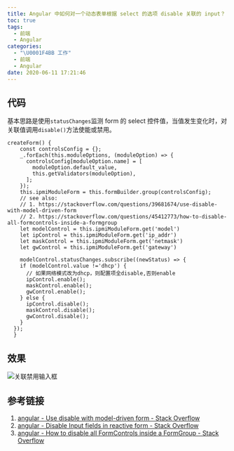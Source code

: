 ```yaml
---
title: Angular 中如何对一个动态表单根据 select 的选项 disable 关联的 input？
toc: true
tags:
  - 前端
  - Angular
categories:
  - "\U0001F4BB 工作"
  - 前端
  - Angular
date: 2020-06-11 17:21:46
---
```

## 代码
基本思路是使用`statusChanges`监测 form 的 select 控件值，当值发生变化时，对关联值调用`disable()`方法使能或禁用。
```plain
createForm() {
    const controlsConfig = {};
    _.forEach(this.moduleOptions, (moduleOption) => {
      controlsConfig[moduleOption.name] = [
        moduleOption.default_value,
        this.getValidators(moduleOption),
      ];
    });
    this.ipmiModuleForm = this.formBuilder.group(controlsConfig);
    // see also:
    // 1. https://stackoverflow.com/questions/39681674/use-disable-with-model-driven-form
    // 2. https://stackoverflow.com/questions/45412773/how-to-disable-all-formcontrols-inside-a-formgroup
    let modelControl = this.ipmiModuleForm.get('model')
    let ipControl = this.ipmiModuleForm.get('ip_addr')
    let maskControl = this.ipmiModuleForm.get('netmask')
    let gwControl = this.ipmiModuleForm.get('gateway')

    modelControl.statusChanges.subscribe((newStatus) => {
    if (modelControl.value !='dhcp') {
      // 如果网络模式改为dhcp，则配置项全disable,否则enable
      ipControl.enable();
      maskControl.enable();
      gwControl.enable();
    } else {
      ipControl.disable();
      maskControl.disable();
      gwControl.disable();
    }
  });
  }
```

## 效果
![关联禁用输入框](/pics/form-disable.gif)

## 参考链接
1. [angular - Use disable with model-driven form - Stack Overflow](https://stackoverflow.com/questions/39681674/use-disable-with-model-driven-form)
2. [angular - Disable Input fields in reactive form - Stack Overflow](https://stackoverflow.com/questions/42840136/disable-input-fields-in-reactive-form)
3. [angular - How to disable all FormControls inside a FormGroup - Stack Overflow](https://stackoverflow.com/questions/45412773/how-to-disable-all-formcontrols-inside-a-formgroup)